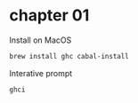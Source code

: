 # chapter 01

Install on MacOS

```bash
brew install ghc cabal-install
```

Interative prompt

```bash
ghci
```
